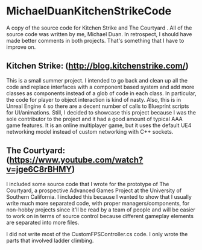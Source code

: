 # MichaelDuanKitchenStrikeCode
A copy of the source code for Kitchen Strike  and The Courtyard . All of the source code was written by me, Michael Duan. In retrospect, I should have made better comments in both projects. That's something that I have to improve on.

## Kitchen Strike: (http://blog.kitchenstrike.com/)

This is a small summer project. I intended to go back and clean up all the code and replace interfaces with a component based system and add more classes as components instead of a glob of code in each class. In particular, the code for player to object interaction is kind of nasty. Also, this is in Unreal Engine 4 so there are a decent number of calls to Blueprint scripts for UI/animations. Still, I decided to showcase this project because I was the sole contributor to the project and it had a good amount of typical AAA game features. It is an online multiplayer game, but it uses the default UE4 networking model instead of custom networking with C++ sockets.


## The Courtyard: (https://www.youtube.com/watch?v=jge6C8rBHMY)

I included some source code that I wrote for the prototype of The Courtyard, a prospective Advanced Games Project at the University of Southern California. I included this because I wanted to show that I usually write much more separated code, with proper managers/components, for non-hobby projects since it'll be read by a team of people and will be easier to work on in terms of source control because different gameplay elements are separated into more files. 

I did not write most of the CustomFPSController.cs code. I only wrote the parts that involved ladder climbing.
